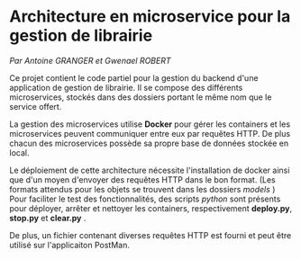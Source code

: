 # Architecture en microservice pour la gestion de librairie
*Par Antoine GRANGER et Gwenael ROBERT*

Ce projet contient le code partiel pour la gestion du backend d'une application de gestion de librairie. 
Il se compose des différents microservices, stockés dans des dossiers portant le même nom que le service offert. 

La gestion des microservices utilise **Docker** pour gérer les containers et les microservices peuvent communiquer entre eux par requêtes HTTP. 
De plus chacun des microservices possède sa propre base de données stockée en local.

Le déploiement de cette architecture nécessite l'installation de docker ainsi que d'un moyen d'envoyer des requêtes HTTP dans le bon format. (Les formats attendus pour les objets se trouvent dans les dossiers *models* )
Pour faciliter le test des fonctionnalités, des scripts *python* sont présents pour déployer, arrêter et nettoyer les containers, respectivement **deploy.py**, **stop.py** et **clear.py** . 

De plus, un fichier contenant diverses requêtes HTTP est fourni et peut être utilisé sur l'applicaiton PostMan. 
